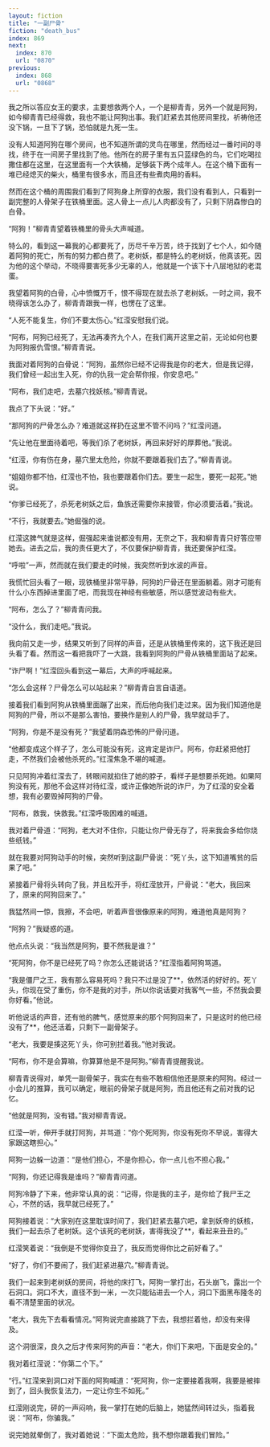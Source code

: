 ```yaml
---
layout: fiction
title: "一副尸骨"
fiction: "death_bus"
index: 869
next:
  index: 870
  url: "0870"
previous:
  index: 868
  url: "0868"
---
```

我之所以答应女王的要求，主要想救两个人，一个是柳青青，另外一个就是阿狗，如今柳青青已经得救，我也不能让阿狗出事。我们赶紧去其他房间里找，祈祷他还没下锅，一旦下了锅，恐怕就是九死一生。

没有人知道阿狗在哪个房间，也不知道所谓的灵鸟在哪里，然而经过一番时间的寻找，终于在一间房子里找到了他。他所在的房子里有五只蓝绿色的鸟，它们吃喝拉撒住都在这里，在这里面有一个大铁桶，足够装下两个成年人。在这个桶下面有一堆已经熄灭的柴火，桶里有很多水，而且还有些煮肉用的香料。

然而在这个桶的周围我们看到了阿狗身上所穿的衣服，我们没有看到人，只看到一副完整的人骨架子在铁桶里面。这人骨上一点儿人肉都没有了，只剩下阴森惨白的白骨。

“阿狗！”柳青青望着铁桶里的骨头大声喊道。

特么的，看到这一幕我的心都要死了，历尽千辛万苦，终于找到了七个人，如今随着阿狗的死亡，所有的努力都白费了。老树妖，都是特么的老树妖，他真该死。因为他的这个举动，不晓得要害死多少无辜的人，他就是一个该下十八层地狱的老混蛋。

我望着阿狗的白骨，心中愤慨万千，恨不得现在就去杀了老树妖。一时之间，我不晓得该怎么办了，柳青青跟我一样，也愣在了这里。

“人死不能复生，你们不要太伤心。”红滢安慰我们说。

“阿布，阿狗已经死了，无法再凑齐九个人，在我们离开这里之前，无论如何也要为阿狗报仇雪恨。”柳青青说。

我面对着阿狗的白骨说：“阿狗，虽然你已经不记得我是你的老大，但是我记得，我们曾经一起出生入死，你的仇我一定会帮你报，你安息吧。”

“阿布，我们走吧，去墓穴找妖核。”柳青青说。

我点了下头说：“好。”

“那阿狗的尸骨怎么办？难道就这样扔在这里不管不问吗？”红滢问道。

“先让他在里面待着吧，等我们杀了老树妖，再回来好好的厚葬他。”我说。

“红滢，你有伤在身，墓穴里太危险，你就不要跟着我们去了。”柳青青说。

“姐姐你都不怕，红滢也不怕，我也要跟着你们去。要生一起生，要死一起死。”她说。

“你爹已经死了，杀死老树妖之后，鱼族还需要你来接管，你必须要活着。”我说。

“不行，我就要去。”她倔强的说。

红滢这脾气就是这样，倔强起来谁说都没有用，无奈之下，我和柳青青只好答应带她去。进去之后，我的责任更大了，不仅要保护柳青青，我还要保护红滢。

“呼啦”一声，然而就在我们要走的时候，我突然听到水波的声音。

我慌忙回头看了一眼，现铁桶里非常平静，阿狗的尸骨还在里面躺着。刚才可能有什么小东西掉进里面了吧，而我现在神经有些敏感，所以感觉波动有些大。

“阿布，怎么了？”柳青青问我。

“没什么，我们走吧。”我说。

我向前又走一步，结果又听到了同样的声音，还是从铁桶里传来的，这下我还是回头看了看。然而这一看把我吓了一大跳，我看到阿狗的尸骨从铁桶里面站了起来。

“诈尸啊！”红滢回头看到这一幕后，大声的呼喊起来。

“怎么会这样？尸骨怎么可以站起来？”柳青青自言自语道。

接着我们看到阿狗从铁桶里面蹦了出来，而后他向我们走过来。因为我们知道他是阿狗的尸骨，所以不是那么害怕，要换作是别人的尸骨，我早就动手了。

“阿狗，你是不是没有死？”我望着阴森恐怖的尸骨问道。

“他都变成这个样子了，怎么可能没有死，这肯定是诈尸。阿布，你赶紧把他打走，不然我们会被他杀死的。”红滢焦急不堪的喊道。

只见阿狗冲着红滢去了，转眼间就掐住了她的脖子，看样子是想要杀死她。如果阿狗没有死，那他不会这样对待红滢，或许正像她所说的诈尸，为了红滢的安全着想，我有必要毁掉阿狗的尸骨。

“阿布，救我，快救我。”红滢呼吸困难的喊道。

我对着尸骨道：“阿狗，老大对不住你，只能让你尸骨无存了，将来我会多给你烧些纸钱。”

就在我要对阿狗动手的时候，突然听到这副尸骨说：“死丫头，这下知道嘴贫的后果了吧。”

紧接着尸骨将头转向了我，并且松开手，将红滢放开，尸骨说：“老大，我回来了，原来的阿狗回来了。”

我猛然间一惊，我擦，不会吧，听着声音很像原来的阿狗，难道他真是阿狗？

“阿狗？”我疑惑的道。

他点点头说：“我当然是阿狗，要不然我是谁？”

“死阿狗，你不是已经死了吗？你怎么还能说话？”红滢指着阿狗骂道。

“我是僵尸之王，我有那么容易死吗？我只不过是没了**，依然活的好好的。死丫头，你现在受了重伤，你不是我的对手，所以你说话要对我客气一些，不然我会要你好看。”他说。

听他说话的声音，还有他的脾气，感觉原来的那个阿狗回来了，只是这时的他已经没有了**，他还活着，只剩下一副骨架子。

“老大，我要是揍这死丫头，你可别拦着我。”他对我说。

“阿布，你不是会算嘛，你算算他是不是阿狗。”柳青青提醒我说。

柳青青说得对，单凭一副骨架子，我实在有些不敢相信他还是原来的阿狗。经过一小会儿的推算，我可以确定，眼前的骨架子就是阿狗，而且他还有之前对我的记忆。

“他就是阿狗，没有错。”我对柳青青说。

红滢一听，伸开手就打阿狗，并骂道：“你个死阿狗，你没有死你不早说，害得大家跟这瞎担心。”

阿狗一边躲一边道：“是他们担心，不是你担心，你一点儿也不担心我。”

“阿狗，你还记得我是谁吗？”柳青青问道。

阿狗冷静了下来，他非常认真的说：“记得，你是我的主子，是你给了我尸王之心，不然的话，我早就已经死了。”

阿狗接着说：“大家别在这里耽误时间了，我们赶紧去墓穴吧，拿到妖帝的妖核，我们一起去杀了老树妖。这个该死的老树妖，害得我没了**，看起来丑丑的。”

红滢笑着说：“我倒是不觉得你变丑了，我反而觉得你比之前好看了。”

“好了，你们不要闹了，我们赶紧进墓穴。”柳青青说。

我们一起来到老树妖的房间，将他的床打飞，阿狗一掌打出，石头崩飞，露出一个石洞口。洞口不大，直径不到一米，一次只能钻进去一个人，洞口下面黑布隆冬的看不清楚里面的状况。

“老大，我先下去看看情况。”阿狗说完直接跳了下去，我想拦着他，却没有来得及。

这个洞很深，良久之后才传来阿狗的声音：“老大，你们下来吧，下面是安全的。”

我对着红滢说：“你第二个下。”

“行。”红滢来到洞口对下面的阿狗喊道：“死阿狗，你一定要接着我啊，我要是被摔到了，回头我恢复法力，一定让你生不如死。”

红滢刚说完，砰的一声闷响，我一掌打在她的后脑上，她猛然间转过头，指着我说：“阿布，你骗我。”

说完她就晕倒了，我对着她说：“下面太危险，我不想你跟着我们冒险。”